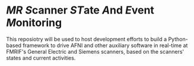 
# *MR* *S*canner *ST*ate *A*nd *E*vent *M*onitoring

This reposiotry will be used to host development efforts to build a
Python-based framework to drive AFNI and other auxiliary software in
real-time at FMRIF's General Electric and Siemens scanners, based on
the scanners' states and current activities.

